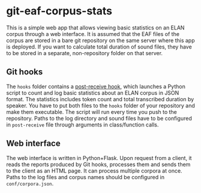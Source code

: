 git-eaf-corpus-stats
====================

This is a simple web app that allows viewing basic statistics on an ELAN corpus through a web interface. It is assumed that the EAF files of the corpus are stored in a bare git repository on the same server where this app is deployed. If you want to calculate total duration of sound files, they have to be stored in a separate, non-repository folder on that server.

## Git hooks
The ``hooks`` folder contains a [post-receive hook](https://git-scm.com/docs/githooks), which launches a Python script to count and log basic statistics about an ELAN corpus in JSON format. The statistics includes token count and total transcribed duration by speaker. You have to put both files to the ``hooks`` folder of your repository and make them executable. The script will run every time you push to the repository. Paths to the log directory and sound files have to be configured in ``post-receive`` file through arguments in class/function calls.

## Web interface
The web interface is written in Python+Flask. Upon request from a client, it reads the reports produced by Git hooks, processes them and sends them to the client as an HTML page. It can process multiple corpora at once. Paths to the log files and corpus names should be configured in ``conf/corpora.json``.
